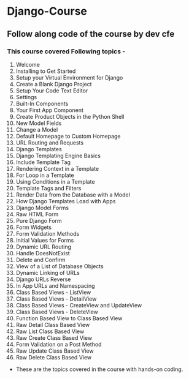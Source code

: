 # Django-Course

## Follow along code of the course by dev cfe

### This course covered Following topics - 
1. Welcome
2. Installing to Get Started
3. Setup your Virtual Environment for Django
4. Create a Blank Django Project
5. Setup Your Code Text Editor
6. Settings
7. Built-In Components
8. Your First App Component
9. Create Product Objects in the Python Shell
10. New Model Fields
11. Change a Model
12. Default Homepage to Custom Homepage
13. URL Routing and Requests
14. Django Templates
15. Django Templating Engine Basics
16. Include Template Tag
17. Rendering Context in a Template
18. For Loop in a Template
19. Using Conditions in a Template
20. Template Tags and Filters
21. Render Data from the Database with a Model
22. How Django Templates Load with Apps
23. Django Model Forms
24. Raw HTML Form
25. Pure Django Form
26. Form Widgets
27. Form Validation Methods
28. Initial Values for Forms
29. Dynamic URL Routing
30. Handle DoesNotExist
31. Delete and Confirm
32. View of a List of Database Objects
33. Dynamic Linking of URLs
34. Django URLs Reverse
35. In App URLs and Namespacing
36. Class Based Views - ListView
37. Class Based Views - DetailView
38. Class Based Views - CreateView and UpdateView
39. Class Based Views - DeleteView
40. Function Based View to Class Based View
41. Raw Detail Class Based View
42. Raw List Class Based View
43. Raw Create Class Based View
44. Form Validation on a Post Method
45. Raw Update Class Based View
46. Raw Delete Class Based View


- These are the topics covered in the course with hands-on coding.
